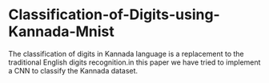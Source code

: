 # Classification-of-Digits-using-Kannada-Mnist
The classification of digits in Kannada language is a replacement to the traditional English digits recognition.in this paper we have tried to implement a CNN to classify the Kannada dataset.
